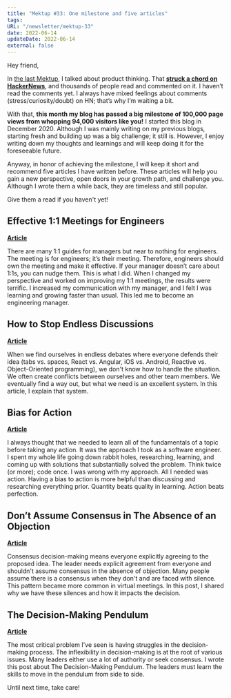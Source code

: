 ```yaml
---
title: "Mektup #33: One milestone and five articles"
tags:
URL: "/newsletter/mektup-33"
date: 2022-06-14
updateDate: 2022-06-14
external: false
---
```


Hey friend,

In [the last Mektup](/newsletter/mektup-32), I talked about product thinking. That **[struck a chord on HackerNews](https://news.ycombinator.com/item?id=31595285)**, and thousands of people read and commented on it. I haven’t read the comments yet. I always have mixed feelings about comments (stress/curiosity/doubt) on HN; that’s why I’m waiting a bit.

With that, **this month my blog has passed a big milestone of 100,000 page views from whopping 94,000 visitors like you!** I started this blog in December 2020. Although I was mainly writing on my previous blogs, starting fresh and building up was a big challenge; it still is. However, I enjoy writing down my thoughts and learnings and will keep doing it for the foreseeable future.

Anyway, in honor of achieving the milestone, I will keep it short and recommend five articles I have written before. These articles will help you gain a new perspective, open doors in your growth path, and challenge you. Although I wrote them a while back, they are timeless and still popular.

Give them a read if you haven't yet!

## Effective 1:1 Meetings for Engineers

**​[Article](/effective-1-on-1-meetings-own-your-one-on-one-meeting/)​**

There are many 1:1 guides for managers but near to nothing for engineers. The meeting is for engineers; it’s their meeting. Therefore, engineers should own the meeting and make it effective. If your manager doesn’t care about 1:1s, you can nudge them. This is what I did. When I changed my perspective and worked on improving my 1:1 meetings, the results were terrific. I increased my communication with my manager, and I felt I was learning and growing faster than usual. This led me to become an engineering manager.

## How to Stop Endless Discussions

**​[Article](/how-to-stop-endless-discussions)​**

When we find ourselves in endless debates where everyone defends their idea (tabs vs. spaces, React vs. Angular, iOS vs. Android, Reactive vs. Object-Oriented programming), we don't know how to handle the situation. We often create conflicts between ourselves and other team members. We eventually find a way out, but what we need is an excellent system. In this article, I explain that system.

## Bias for Action

**​[Article](/bias-towards-action/)​**

I always thought that we needed to learn all of the fundamentals of a topic before taking any action. It was the approach I took as a software engineer. I spent my whole life going down rabbit holes, researching, learning, and coming up with solutions that substantially solved the problem. Think twice (or more); code once. I was wrong with my approach. All I needed was action. Having a bias to action is more helpful than discussing and researching everything prior. Quantity beats quality in learning. Action beats perfection.

## Don’t Assume Consensus in The Absence of an Objection

**​[Article](/dont-assume-consensus-in-the-absence-of-objection/)​**

Consensus decision-making means everyone explicitly agreeing to the proposed idea. The leader needs explicit agreement from everyone and shouldn't assume consensus in the absence of objection. Many people assume there is a consensus when they don't and are faced with silence. This pattern became more common in virtual meetings. In this post, I shared why we have these silences and how it impacts the decision.

## The Decision-Making Pendulum
**​[Article](/the-decision-making-pendulum/)​**

The most critical problem I've seen is having struggles in the decision-making process. The inflexibility in decision-making is at the root of various issues. Many leaders either use a lot of authority or seek consensus. I wrote this post about The Decision-Making Pendulum. The leaders must learn the skills to move in the pendulum from side to side.

Until next time, take care!